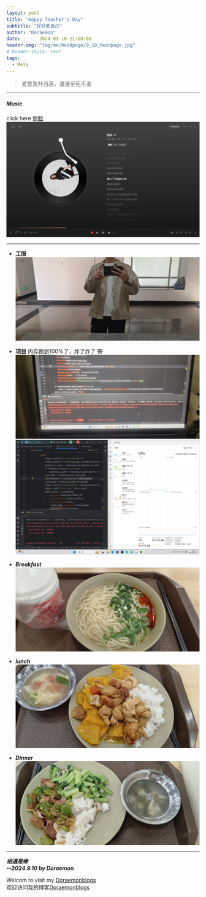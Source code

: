 ```yaml
---
layout: post
title: "Happy Teacher's Day"
subtitle: "好好爱自己"
author: "Doraemon"
date:       2024-09-10 21:00:00
header-img: "img/me/headpage/9_10_headpage.jpg"
# header-style: text
tags:
  - Meta
---
```



> 爱意东升西落，浪漫至死不渝

---

#### ***Music***
click here [侧脸](https://www.bilibili.com/video/BV1XZ4y1B7iK/?spm_id_from=333.337.search-card.all.click&vd_source=1046cf6b20b652e0071d6a870e3b9fdb)
![](/img/me/daily_img/music/celian.png)

---
- **工服**
  ![](/img/me/daily_img/study/clothes.jpg)

- **项目**
  内存跑到100%了，炸了炸了 ~~寄~~
  ![](/img/me/daily_img/study/9.10_project_1.jpg)
  ![](/img/me/daily_img/study/9.10_project_2.png)

- ***Breakfast***
  ![](/img/me/daily_img/diet/9.10_bf.jpg)

- ***lunch***
  ![](/img/me/daily_img/diet/9.10_lc.jpg)

- ***Dinner***
  ![](/img/me/daily_img/diet/9.10_dn.jpg)


---
***相遇是缘 <br>--2024.9.10 by Doraemon***

Welcom to visit my [Doraemonblogs](http://halo.doraemonblogs.online/)<br>
欢迎访问我的博客[Doraemonblogs](http://halo.doraemonblogs.online/)